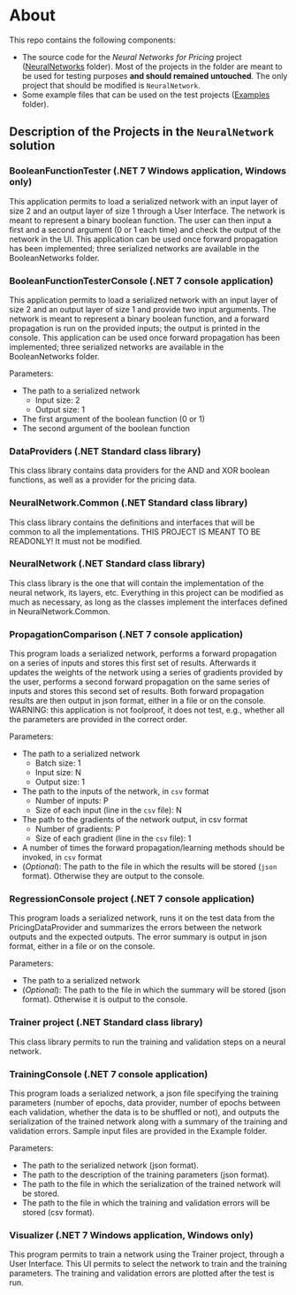# About



This repo contains the following components:
- The source code for the *Neural Networks for Pricing* project ([NeuralNetworks](NeuralNetworks) folder). Most of the projects in the folder are meant to be used for testing purposes **and should remained untouched**. The only project that should be modified is `NeuralNetwork`.
- Some example files that can be used on the test projects ([Examples](Examples) folder).
## Description of the Projects in the `NeuralNetwork` solution

### BooleanFunctionTester (.NET 7 Windows application, Windows only)


  This application permits to load a serialized network with an input layer of size 2 and an output layer of size 1 through a User Interface. The network is meant to represent a binary boolean function. The user can then input a first and a second argument (0 or 1 each time) and check the output of the network in the UI.
  This application can be used once forward propagation has been implemented; three serialized networks are available in the BooleanNetworks folder.
  

### BooleanFunctionTesterConsole (.NET 7 console application)


  This application permits to load a serialized network with an input layer of size 2 and an output layer of size 1 and provide two input arguments. The network is meant to represent a binary boolean function, and a forward propagation is run on the provided inputs; the output is printed in the console.
  This application can be used once forward propagation has been implemented; three serialized networks are available in the BooleanNetworks folder.
  
Parameters:
  - The path to a serialized network
    - Input size: 2
    - Output size: 1
  - The first argument of the boolean function (0 or 1)
  - The second argument of the boolean function
  


### DataProviders (.NET Standard class library)


  This class library contains data providers for the AND and XOR boolean functions, as well as a provider for the pricing data.


### NeuralNetwork.Common (.NET Standard class library)


  This class library contains the definitions and interfaces that will be common to all the implementations. 
  THIS PROJECT IS MEANT TO BE READONLY! It must not be modified.
  
  
### NeuralNetwork (.NET Standard class library)


  This class library is the one that will contain the implementation of the neural network, its layers, etc.
  Everything in this project can be modified as much as necessary, as long as the classes implement the interfaces defined in NeuralNetwork.Common.

  

### PropagationComparison (.NET 7 console application)


  This program loads a serialized network, performs a forward propagation on a series of inputs and stores this first set of results.
  Afterwards it updates the weights of the network using a series of gradients provided by the user, performs a second forward propagation on the same series of inputs and stores this second set of results.
  Both forward propagation results are then output in json format, either in a file or on the console.
  WARNING: this application is not foolproof, it does not test, e.g., whether all the parameters are provided in the correct order.

Parameters: 
  - The path to a serialized network
    - Batch size: 1
    - Input size: N
    - Output size: 1
  - The path to the inputs of the network, in `csv` format
    - Number of inputs: P
    - Size of each input (line in the `csv` file): N 
  - The path to the gradients of the network output, in csv format
    - Number of gradients: P
    - Size of each gradient (line in the `csv` file): 1
  - A number of times the forward propagation/learning methods should be invoked, in `csv` format 
  - (*Optional*): The path to the file in which the results will be stored (`json` format). Otherwise they are output to the console.
  
 
### RegressionConsole project (.NET 7 console application)


  This program loads a serialized network, runs it on the test data from the PricingDataProvider and summarizes the errors between the network outputs and the expected outputs.
  The error summary is output in json format, either in a file or on the console.
  
Parameters: 
  - The path to a serialized network
  - (*Optional*): The path to the file in which the summary will be stored (json format). Otherwise it is output to the console.
  

### Trainer project (.NET Standard class library)


  This class library permits to run the training and validation steps on a neural network.
  

### TrainingConsole (.NET 7 console application)


  This program loads a serialized network, a json file specifying the training parameters (number of epochs, data provider, number of epochs between each validation, whether the data is to be shuffled or not), and outputs the serialization of the trained network along with a summary of the training and validation errors. Sample input files are provided in the Example folder.
  
Parameters:
  - The path to the serialized network (json format).
  - The path to the description of the training parameters (json format).
  - The path to the file in which the serialization of the trained network will be stored.
  - The path to the file in which the training and validation errors will be stored (csv format).
  


### Visualizer (.NET 7 Windows application, Windows only)


  This program permits to train a network using the Trainer project, through a User Interface. This UI permits to select the network to train and the training parameters. The training and validation errors are plotted after the test is run.